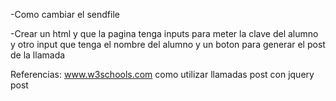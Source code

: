 -Como cambiar el sendfile

-Crear un html y que la pagina tenga inputs para meter la clave del alumno
y otro input que tenga el nombre del alumno
y un boton para generar el post de la llamada 

Referencias:
    www.w3schools.com
    como utilizar llamadas post con jquery post 